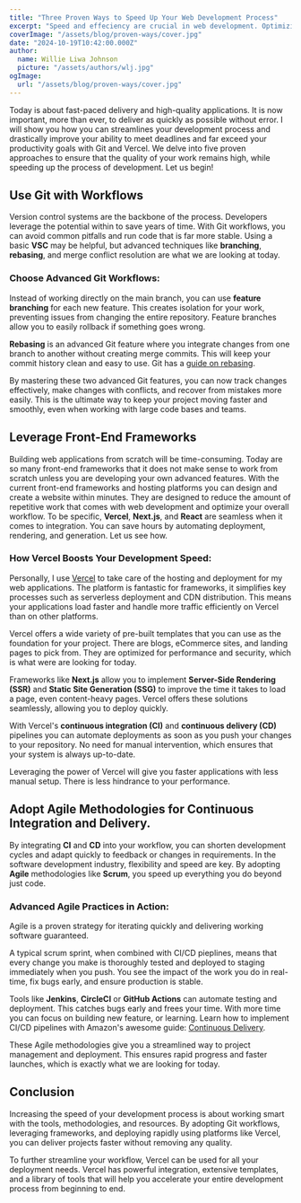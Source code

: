 ```yaml
---
title: "Three Proven Ways to Speed Up Your Web Development Process"
excerpt: "Speed and effeciency are crucial in web development. Optimizing your workflow can save you time and resources while maintaining high quality."
coverImage: "/assets/blog/proven-ways/cover.jpg"
date: "2024-10-19T10:42:00.000Z"
author:
  name: Willie Liwa Johnson
  picture: "/assets/authors/wlj.jpg"
ogImage:
  url: "/assets/blog/proven-ways/cover.jpg"
---
```


Today is about fast-paced delivery and high-quality applications. It is now important, more than ever, to deliver as quickly as possible without error. I will show you how you can streamlines your development process and drastically improve your ability to meet deadlines and far exceed your productivity goals with Git and Vercel. We delve into five proven approaches to ensure that the quality of your work remains high, while speeding up the process of development. Let us begin!

## Use Git with Workflows

Version control systems are the backbone of the process. Developers leverage the potential within to save years of time. With Git workflows, you can avoid common pitfalls and run code that is far more stable. Using a basic **VSC** may be helpful, but advanced techniques like **branching**, **rebasing**, and merge conflict resolution are what we are looking at today.

### Choose Advanced Git Workflows:

Instead of working directly on the main branch, you can use **feature branching** for each new feature. This creates isolation for your work, preventing issues from changing the entire repository. Feature branches allow you to easily rollback if something goes wrong. 

**Rebasing** is an advanced Git feature where you integrate changes from one branch to another without creating merge commits. This will keep your commit history clean and easy to use. Git has a [guide on rebasing](https://git-scm.com/book/en/v2/Git-Branching-Rebasing).

By mastering these two advanced Git features, you can now track changes effectively, make changes with conflicts, and recover from mistakes more easily. This is the ultimate way to keep your project moving faster and smoothly, even when working with large code bases and teams.

## Leverage Front-End Frameworks

Building web applications from scratch will be time-consuming. Today are so many front-end frameworks that it does not make sense to work from scratch unless you are developing your own advanced features. With the current front-end frameworks and hosting platforms you can design and create a website within minutes. They are designed to reduce the amount of repetitive work that comes with web development and optimize your overall workflow. To be specific, **Vercel**, **Next.js**, and **React** are seamless when it comes to integration. You can save hours by automating deployment, rendering, and generation. Let us see how.

### How Vercel Boosts Your Development Speed:

Personally, I use [Vercel](https://vercel.com/) to take care of the hosting and deployment for my web applications. The platform is fantastic for frameworks, it simplifies key processes such as serverless deployment and CDN distribution. This means your applications load faster and handle more traffic efficiently on Vercel than on other platforms.

Vercel offers a wide variety of pre-built templates that you can use as the foundation for your project. There are blogs, eCommerce sites, and landing pages to pick from. They are optimized for performance and security, which is what were are looking for today.

Frameworks like **Next.js** allow you to implement **Server-Side Rendering (SSR)** and **Static Site Generation (SSG)** to improve the time it takes to load a page, even content-heavy pages. Vercel offers these solutions seamlessly, allowing you to deploy quickly.

With Vercel's **continuous integration (CI)** and **continuous delivery (CD)** pipelines you can automate deployments as soon as you push your changes to your repository. No need for manual intervention, which ensures that your system is always up-to-date.

Leveraging the power of Vercel will give you faster applications with less manual setup. There is less hindrance to your performance.

## Adopt Agile Methodologies for Continuous Integration and Delivery.

By integrating **CI** and **CD** into your workflow, you can shorten development cycles and adapt quickly to feedback or changes in requirements. In the software development industry, flexibility and speed are key. By adopting **Agile** methodologies like **Scrum**, you speed up everything you do beyond just code.

### Advanced Agile Practices in Action:

Agile is a proven strategy for iterating quickly and delivering working software guaranteed.

A typical scrum sprint, when combined with CI/CD pieplines, means that every change you make is thoroughly tested and deployed to staging immediately when you push. You see the impact of the work you do in real-time, fix bugs early, and ensure production is stable.

Tools like **Jenkins**, **CircleCI** or **GitHub Actions** can automate testing and deployment. This catches bugs early and frees your time. With more time you can focus on building new feature, or learning. Learn how to implement CI/CD pipelines with Amazon's awesome guide: [Continuous Delivery](https://aws.amazon.com/devops/continuous-delivery/).

These Agile methodologies give you a streamlined way to project management and deployment. This ensures rapid progress and faster launches, which is exactly what we are looking for today.

## Conclusion

Increasing the speed of your development process is about working smart with the tools, methodologies, and resources. By adopting Git workflows, leveraging frameworks, and deploying rapidly using platforms like Vercel, you can deliver projects faster without removing any quality.

To further streamline your workflow, Vercel can be used for all your deployment needs. Vercel has powerful integration, extensive templates, and a library of tools that  will help you accelerate your entire development process from beginning to end.

